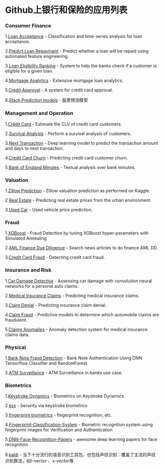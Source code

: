 # Github上银行和保险的应用列表

### Consumer Finance

1.[Loan Acceptance](https://github.com/Paresh3189/Bankruptcy-Prediction-Growth-Modelling) - Classification and time-series analysis for loan acceptance.

2.[Predict Loan Repayment](https://github.com/Featuretools/predict-loan-repayment) - Predict whether a loan will be repaid using automated feature engineering.

3.[Loan Eligibility Ranking](https://github.com/RealRadOne/Gyani-The-Loan-Eligibility-Predictor) - System to help the banks check if a customer is eligible for a given loan.

4.[Mortgage Analytics](https://github.com/abuchowdhury/Mortgage_Bank_Loan_Analtsics/blob/master/Mortgage%20Bank%20Loan%20Analytics.ipynb) - Extensive mortgage loan analytics.

5.[Credit Approval](/github.com/IBM-Cloud-DevFest-2018/Data-Science-for-Banking/blob/master/02-CreditCardApprovalModel/CreditCardApprovalModel.ipynb) - A system for credit card approval.

6.[Stack Prediction models](https://github.com/huseinzol05/Stock-Prediction-Models) - 股票预测模型



### Management and Operation

1.[Credit Card](https://github.com/am-aditya/Artificial-Intelligence-for-Banking/blob/master/03_ipy_notebooks/clv_prediction.ipynb) - Estimate the CLV of credit card customers.

2.[Survival Analysis](https://github.com/am-aditya/Artificial-Intelligence-for-Banking/blob/master/01_code/01_02_clv_survival/Survival_Analysis.py) - Perform a survival analysis of customers.

3.[Next Transaction](https://github.com/am-aditya/Artificial-Intelligence-for-Banking/blob/master/01_code/01_02_clv_survival/Customer_NextTransaction_Prediction.py) - Deep learning model to predict the transaction amount and days to next transaction.

4.[Credit Card Churn](https://github.com/am-aditya/Artificial-Intelligence-for-Banking/blob/master/01_code/01_02_clv_survival/Customer_NextTransaction_Prediction.py) - Predicting credit card customer churn.

5.[Bank of England Minutes](https://github.com/sekhansen/mpc_minutes_demo/blob/master/information_retrieval.ipynb) - Textual analysis over bank minutes.

### Valuation

1.[Zillow Prediction](https://github.com/eswar3/Zillow-prediction-models) - Zillow valuation prediction as performed on Kaggle.

2.[Real Estate](https://github.com/denadai2/real-estate-neighborhood-prediction) - Predicting real estate prices from the urban environment.

3.[Used Car](https://nbviewer.jupyter.org/github/albahnsen/PracticalMachineLearningClass/blob/master/exercises/P1-UsedVehiclePricePrediction.ipynb) - Used vehicle price prediction.

### Fraud

1.[XGBoost](https://github.com/KSpiliop/Fraud_Detection) - Fraud Detection by tuning XGBoost hyper-parameters with Simulated Annealing

2.[AML Finance Due Diligence](https://github.com/Michaels72/AML-Due-Diligence/blob/master/AML_Finance_DD.ipynb) - Search news articles to do finance AML DD.

3.[Credit Card Fraud](https://github.com/am-aditya/Artificial-Intelligence-for-Banking/blob/master/03_ipy_notebooks/fraud_detection.ipynb) - Detecting credit card fraud.

### Insurance and Risk

1.[Car Damage Detective](https://github.com/neokt/car-damage-detective) - Assessing car damage with convolution neural networks for a personal auto claims.

2.[Medical Insurance Claims](https://github.com/sharmaroshan/Insurance-Claim-Prediction/blob/master/InsuranceClaim.ipynb) - Predicting medical insurance claims.

3.[Claim Denial](https://github.com/slegroux/claimdenial/blob/master/Claim%20Denial.ipynb) - Predicting insurance claim denial.

4.[Claim Fraud](https://github.com/rshea3/alpha-insurance) - Predictive models to determine which automobile claims are fraudulent.

5.[Claims Anomalies](https://github.com/dchannah/fraudhacker) - Anomaly detection system for medical insurance claims data.

### Physical

1.[Bank Note Fraud Detection](https://github.com/apoorv-goel/Bank-Note-Authentication-Using-DNN-Tensorflow-Classifier-and-RandomForest) - Bank Note Authentication Using DNN Tensorflow Classifier and RandomForest.

2.[ATM Surveillance](https://github.com/shivangchopra11/InfyHack) - ATM Surveillance in banks use case.

### Biometrics

1.[Keystroke Dynamics](https://github.com/njanakiev/keystroke-biometrics) - Biometrics on Keystroke Dynamics

2.[kss](https://github.com/yuzeh/kss) - Security via keystroke biometrics

3.[fingerprint biometrics](https://github.com/rtshadow/biometrics) - fingerprint recognition, etc.

4.[Fingerprint-Classification-System](https://github.com/Rubens10010/Fingerprint-Classification-System) - Biometric recognition system using fingerprint images for Verification and Authentication

5.[DNN-Face-Recognition-Papers](https://github.com/L706077/DNN-Face-Recognition-Papers) - awesome deep learning papers for face recognition

6.[kaldi](https://github.com/kaldi-asr/kaldi) - 当下十分流行的语音识别工具包，也包括声纹识别：覆盖了主流的声纹识别算法，如I-vector 、x-vector等
